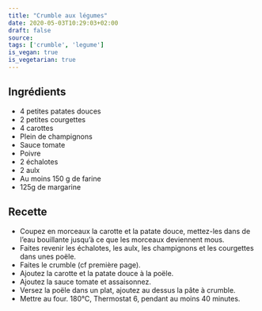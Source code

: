 ```yaml
---
title: "Crumble aux légumes"
date: 2020-05-03T10:29:03+02:00
draft: false
source: 
tags: ['crumble', 'legume']
is_vegan: true
is_vegetarian: true
---
```


## Ingrédients

- 4 petites patates douces
- 2 petites courgettes
- 4 carottes
- Plein de champignons
- Sauce tomate
- Poivre
- 2 échalotes
- 2 aulx
- Au moins 150 g de farine
- 125g de margarine

## Recette

- Coupez en morceaux la carotte et la patate douce, mettez-les dans de l’eau bouillante jusqu’à ce que les morceaux deviennent mous.
- Faites revenir les échalotes, les aulx, les champignons et les courgettes dans unes poële.
- Faites le crumble (cf première page).
- Ajoutez la carotte et la patate douce à la poële.
- Ajoutez la sauce tomate et assaisonnez.
- Versez la poële dans un plat, ajoutez au dessus la pâte à crumble.
- Mettre au four. 180°C, Thermostat 6, pendant au moins 40 minutes.
